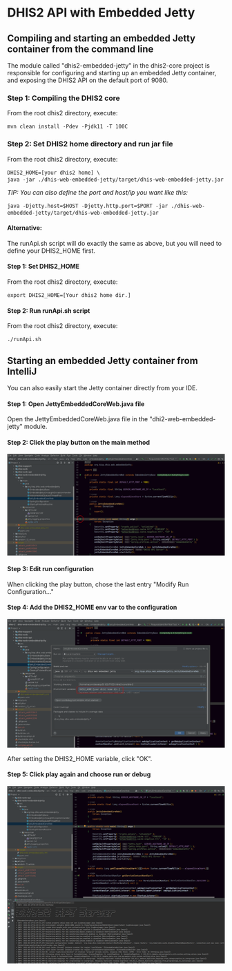# DHIS2 API with Embedded Jetty 

## Compiling and starting an embedded Jetty container from the command line

The module called "dhis2-embedded-jetty" in the dhis2-core project is responsible for configuring and starting up an embedded Jetty container, and exposing the DHIS2 API on the default port of 9080.

### Step 1: Compiling the DHIS2 core

From the root dhis2 directory, execute:

    mvn clean install -Pdev -Pjdk11 -T 100C

### Step 2: Set DHIS2 home directory and run jar file

From the root dhis2 directory, execute:
    
    DHIS2_HOME=[your dhis2 home] \ 
    java -jar ./dhis-web-embedded-jetty/target/dhis-web-embedded-jetty.jar
    
*TIP: You can also define the port and host/ip you want like this:*

    java -Djetty.host=$HOST -Djetty.http.port=$PORT -jar ./dhis-web-embedded-jetty/target/dhis-web-embedded-jetty.jar
    
#### Alternative:

The runApi.sh script will do exactly the same as above, but you will need to define your DHIS2_HOME first.

#### Step 1: Set DHIS2_HOME

From the root dhis2 directory, execute:

    export DHIS2_HOME=[Your dhis2 home dir.]
    
#### Step 2: Run runApi.sh script

From the root dhis2 directory, execute:

    ./runApi.sh

    
## Starting an embedded Jetty container from IntelliJ

You can also easily start the Jetty container directly from your IDE.

#### Step 1: Open JettyEmbeddedCoreWeb.java file
Open the JettyEmbeddedCoreWeb.java file in the "dhi2-web-embedded-jetty" module.

#### Step 2: Click the play button on the main method
![](resources/images/intellij-embedded-play.png)

#### Step 3: Edit run configuration
When clicking the play button, chose the last entry "Modify Run Configuration..."

#### Step 4: Add the DHIS2_HOME env var to the configuration
![](resources/images/intellij-embedded-config.png)

After setting the DHIS2_HOME variable, click "OK".

#### Step 5: Click play again and choose run or debug 
![](resources/images/intellij-embedded-run.png)

